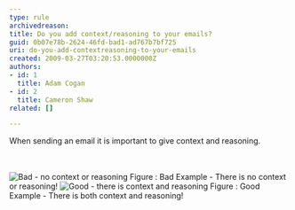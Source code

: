 ```yaml
---
type: rule
archivedreason: 
title: Do you add context/reasoning to your emails?
guid: 0b07e78b-2624-46fd-bad1-ad767b7bf725
uri: do-you-add-contextreasoning-to-your-emails
created: 2009-03-27T03:20:53.0000000Z
authors:
- id: 1
  title: Adam Cogan
- id: 2
  title: Cameron Shaw
related: []

---
```



When sending an email it is important to give context and reasoning.

<br><excerpt class='endintro'></excerpt><br>
  <img src="/Standards/Communication/RulesToBetterEmail/PublishingImages/BadContextReasoning.GIF" alt="Bad - no context or reasoning" class="ms-rteCustom-ImageArea" /> <span class="ms-rteCustom-FigureBad">Figure &#58;&#160;Bad Example - There is no context or reasoning!</span> <img src="/Standards/Communication/RulesToBetterEmail/PublishingImages/GoodContextReasoning.jpg" alt="Good - there is context and reasoning" class="ms-rteCustom-ImageArea" /> <span class="ms-rteCustom-FigureGood">Figure &#58;&#160;Good Example - There is both context and reasoning!</span>



